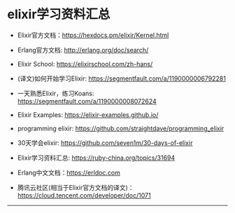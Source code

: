 # elixir学习资料汇总

* Elixir官方文档：<https://hexdocs.pm/elixir/Kernel.html>
* Erlang官方文档: <http://erlang.org/doc/search/>
* Elixir School: <https://elixirschool.com/zh-hans/>

* (译文)如何开始学习Elixir: <https://segmentfault.com/a/1190000006792281>
* 一天熟悉Elixir，练习Koans: <https://segmentfault.com/a/1190000008072624>
* Elixir Examples: <https://elixir-examples.github.io/>
* programming elixir: <https://github.com/straightdave/programming_elixir>
* 30天学会elixir: <https://github.com/seven1m/30-days-of-elixir>
* Elixir学习资料汇总: <https://ruby-china.org/topics/31694>
* Erlang中文文档：<https://erldoc.com>
* 腾讯云社区(相当于Elixir官方文档的译文)：<https://cloud.tencent.com/developer/doc/1071>
---
